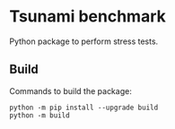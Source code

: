 # Tsunami benchmark

Python package to perform stress tests.

## Build

Commands to build the package:

    python -m pip install --upgrade build
    python -m build